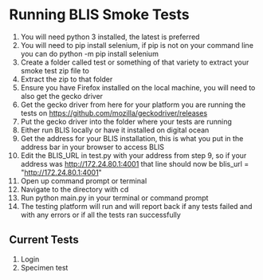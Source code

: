 # Running BLIS Smoke Tests

1. You will need python 3 installed, the latest is preferred
2. You will need to pip install selenium, if pip is not on your command line you can do python -m pip install selenium
3. Create a folder called test or something of that variety to extract your smoke test zip file to
4. Extract the zip to that folder
5. Ensure you have Firefox installed on the local machine, you will need to also get the gecko driver
6. Get the gecko driver from here for your platform you are running the tests on https://github.com/mozilla/geckodriver/releases
7. Put the gecko driver into the folder where your tests are running
8. Either run BLIS locally or have it installed on digital ocean
9. Get the address for your BLIS installation, this is what you put in the address bar in your browser to access BLIS 
10. Edit the BLIS_URL in test.py with your address from step 9, so if your address was http://172.24.80.1:4001 that line should now be blis_url = "http://172.24.80.1:4001"
11. Open up command prompt or terminal
12. Navigate to the directory with cd
13. Run python main.py in your terminal or command prompt
14. The testing platform will run and will report back if any tests failed and with any errors or if all the tests ran successfully

## Current Tests

1. Login
2. Specimen test
